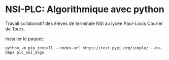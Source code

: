 # NSI-PLC: Algorithmique avec python

Travail collaboratif des élèves de terminale NSI au lycée Paul-Louis Courier de Tours.

Installer le paquet:
```
python -m pip install --index-url https://test.pypi.org/simple/ --no-deps plc_nsi_algo
```